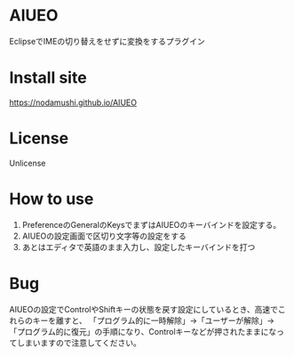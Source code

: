 # AIUEO

EclipseでIMEの切り替えをせずに変換をするプラグイン

# Install site

https://nodamushi.github.io/AIUEO

# License

Unlicense

# How to use

1. PreferenceのGeneralのKeysでまずはAIUEOのキーバインドを設定する。
2. AIUEOの設定画面で区切り文字等の設定をする
3. あとはエディタで英語のまま入力し、設定したキーバインドを打つ

# Bug

AIUEOの設定でControlやShiftキーの状態を戻す設定にしているとき、高速でこれらのキーを離すと、
「プログラム的に一時解除」→「ユーザーが解除」→「プログラム的に復元」の手順になり、Controlキーなどが押されたままになってしまいますので注意してください。

